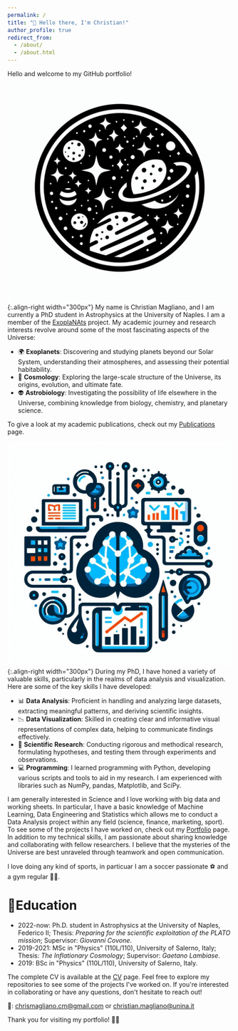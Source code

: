 ```yaml
---
permalink: /
title: "👋 Hello there, I'm Christian!"
author_profile: true
redirect_from: 
  - /about/
  - /about.html
---
```


Hello and welcome to my GitHub portfolio! 
![Illustration of combining vision and language modalities](/images/astronomy.jpg){:.align-right width="300px"}
My name is Christian Magliano, and I am currently a PhD student in Astrophysics at the University of Naples. I am a member of the [ExoplaNAts](https://sites.google.com/view/exoplanats/home?authuser=0) project. My academic journey and research interests revolve around some of the most fascinating aspects of the Universe:

- 🌍 **Exoplanets**: Discovering and studying planets beyond our Solar System, understanding their atmospheres, and assessing their potential habitability.
- 🌌 **Cosmology**: Exploring the large-scale structure of the Universe, its origins, evolution, and ultimate fate.
- 👽 **Astrobiology**: Investigating the possibility of life elsewhere in the Universe, combining knowledge from biology, chemistry, and planetary science.

To give a look at my academic publications, check out my [Publications](/publications/) page.

![Illustration of combining vision and language modalities](/images/data_science_logo.jpg){:.align-right width="300px"}
During my PhD, I have honed a variety of valuable skills, particularly in the realms of data analysis and visualization. Here are some of the key skills I have developed:

- 📊 **Data Analysis**: Proficient in handling and analyzing large datasets, extracting meaningful patterns, and deriving scientific insights.
- 📉 **Data Visualization**: Skilled in creating clear and informative visual representations of complex data, helping to communicate findings effectively.
- 🧪 **Scientific Research**: Conducting rigorous and methodical research, formulating hypotheses, and testing them through experiments and observations.
- 💻 **Programming**: I learned programming with Python, developing various scripts and tools to aid in my research. I am experienced with libraries such as NumPy, pandas, Matplotlib, and SciPy.

I am generally interested in Science and I love working with big data and working sheets. In particular, I have a basic knowledge of Machine Learning, Data Engineering and Statistics which allows me to conduct a Data Analysis project within any field (science, finance, marketing, sport). To see some of the projects I have worked on, check out my [Portfolio](/portfolio/) page.
In addition to my technical skills, I am passionate about sharing knowledge and collaborating with fellow researchers. I believe that the mysteries of the Universe are best unraveled through teamwork and open communication.

I love doing any kind of sports, in particuar I am a soccer passionate ⚽ and a gym regular 🏋️‍♂️.   

# 📘Education
- 2022-now: Ph.D. student in Astrophysics at the University of Naples, Federico II; Thesis: *Preparing for the scientific exploitation of the PLATO mission*; Supervisor: *Giovanni Covone*.
- 2019-2021: MSc in "Physics" (110L/110), University of Salerno, Italy; Thesis: *The Inflationary Cosmology*; Supervisor: *Gaetano Lambiase*.
- 2019: BSc in "Physics" (110L/110), University of Salerno, Italy.

The complete CV is available at the [CV](/files/CV_Christian_Magliano_english.pdf) page. 
Feel free to explore my repositories to see some of the projects I've worked on. If you're interested in collaborating or have any questions, don't hesitate to reach out!

📧: chrismagliano.cm@gmail.com or christian.magliano@unina.it

Thank you for visiting my portfolio! 🚀✨
